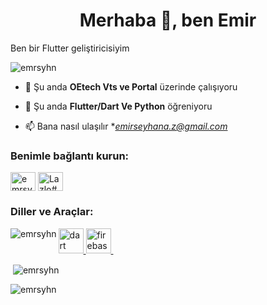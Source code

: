 <h1 align="center">Merhaba 👋, ben Emir</h1
<h3 align="center">Ben bir Flutter geliştiricisiyim</h3>

<p align="left"> <img src="https://komarev.com/ghpvc/? kullanıcı adı=emrsyhn&label=Profile%20views&color=0e75b6&style=flat" alt="emrsyhn" /> </p>

- 🔭 Şu anda **OEtech Vts ve Portal** üzerinde çalışıyoru

- 🌱 Şu anda **Flutter/Dart Ve Python** öğreniyoru

- 📫 Bana nasıl ulaşılır **emirseyhana.z@gmail.com*

<h3 align="left">Benimle bağlantı kurun:</h3>
<p align="left">
<a href="https://linkedin.com/in/emrsyhn" target="blank"><img align="center" src="https://raw.githubusercontent.com/rahuldkjain/github-profile-readme-generator/master/src/images/icons/Social/linked-in-alt.svg" alt="emrsyhn" height="30" width="40" /></a>
<a href="https://discord.gg/Lazlo#6994" target="blank"><img align="center" src="https://raw.githubusercontent.com/rahuldkjain/github-profile-readme-generator/master/src/images/icons/Social/discord.svg" alt="Lazlo#6994" height="30" width="40" /></a>
</p>

<h3 align="left">Diller ve Araçlar:</h3>
<p align="left"> <a href="https://dart.dev" target="_blank" rel="noreferrer"> <img src="https://www.vectorlogo.zone/logos/dartlang/dartlang-icon.svg" alt="dart" width="40" height="40"/> </a> <a href="https://firebase.google.com/" target="_blank" rel="noreferrer"> <img src="https://www.vectorlogo.zone/logos/firebase/firebase-icon.svg" alt="firebase" width="40" width="40"/> </a href="https://flutter.dev" target="_blank" rel="noreferrer"> <img

<p><img align="left" src="https://github-readme-stats.vercel.app/api/top-langs? username=emrsyhn&show_icons=true&locale=en&layout=compact" alt="emrsyhn" /></p>

<p>&nbsp;<img align="center" src="https://github-readme-stats.vercel.app/api? Kullanıcı adı=emrsyhn&show_icons=true&locale=en" alt="emrsyhn" /></p>

<p><img align="center" src="https://github-readme-streak-stats.herokuapp.com/? user=emrsyhn&" alt="emrsyhn" /></p>

